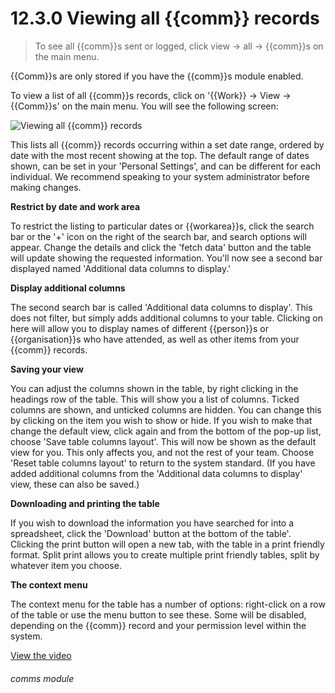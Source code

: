 # 12.3.0    Viewing all {{comm}} records

> To see all {{comm}}s sent or logged, click view -> all -> {{comm}}s on the main menu. 

{{Comm}}s are only stored if you have the {{comm}}s module enabled.

To view a list of all {{comm}}s records, click on '{{Work}} -> View -> {{Comm}}s' on the main menu. You will see the following screen:

![Viewing all {{comm}} records]({{imgpath}}90a.png)

This lists all {{comm}} records occurring within a set date range, ordered by date with the most recent showing at the top.  The default range of dates shown, can be set in your 'Personal Settings', and can be different for each individual.  We recommend speaking to your system administrator before making changes.

__Restrict by date and work area__

To restrict the listing to particular dates or {{workarea}}s, click the search bar or the '+' icon on the right of the search bar, and search options will appear. Change the details and click the 'fetch data' button and the table will update showing the requested information.  You'll now see a second bar displayed named 'Additional data columns to display.'

__Display additional columns__

The second search bar is called 'Additional data columns to display'.  This does not filter, but simply adds additional columns to your table.  Clicking on here will allow you to display names of different {{person}}s or {{organisation}}s who have attended, as well as other items from your {{comm}} records.

__Saving your view__

You can adjust the columns shown in the table, by right clicking in the headings row of the table.  This will show you a list of columns.  Ticked columns are shown, and unticked columns are hidden.  You can change this by clicking on the item you wish to show or hide. If you wish to make that change the default view, click again and from the bottom of the pop-up list, choose 'Save table columns layout'.  This will now be shown as the default view for you.  This only affects you, and not the rest of your team.  Choose 'Reset table columns layout' to return to the system standard.  (If you have added additional columns from the 'Additional data columns to display' view, these can also be saved.)

__Downloading and printing the table__

If you wish to download the information you have searched for into a spreadsheet, click the 'Download' button at the bottom of the table'.  Clicking the print button will open a new tab, with the table in a print friendly format.  Split print allows you to create multiple print friendly tables, split by whatever item you choose.

__The context menu__

The context menu for the table has a number of options: right-click on a row of the table or use the menu button to see these. Some will be disabled, depending on the {{comm}} record and your permission level within the system.


[View the video](/help/video/id/50)
###### comms module

